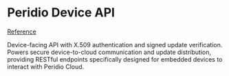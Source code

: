 # Peridio Device API

[Reference](/device-api)

Device-facing API with X.509 authentication and signed update verification. Powers secure device-to-cloud communication and update distribution, providing RESTful endpoints specifically designed for embedded devices to interact with Peridio Cloud.